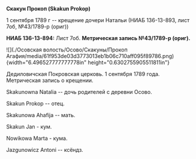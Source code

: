 **Скакун Прокоп (Skakun Prokop)**

1 сентября 1789 г -- крещение дочери Натальи (НИАБ 136-13-893, лист 7об,
№43/1789-р (ориг))

**НИАБ 136-13-894:** Лист 7об. **Метрическая запись №43/1789-р (ориг).**

![](./Осовская волость/Осово/Скакуны/Прокоп Агафия/media/61f953de03d3773013eb1b06c710aff095f89786.png){width="6.496527777777778in"
height="0.6302755905511811in"}

Дедиловичская Покровская церковь. 1 сентября 1789 года. Метрическая
запись о крещении.

Skakunowna Natalia -- дочь родителей с деревни Осово.

Skakun Prokop -- отец.

Skakunowa Ahafija -- мать.

Skakun Jan - кум.

Nowikowa Marta - кума.

Jazgunowicz Antoni -- ксёндз.
